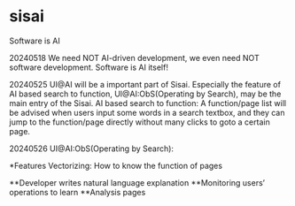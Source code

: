 # sisai
Software is AI

20240518 We need NOT AI-driven development, we even need NOT software development. Software is AI itself!

20240525 UI@AI will be a important part of Sisai. Especially the feature of AI based search to function, UI@AI:ObS(Operating by Search), may be the main entry of the Sisai.
AI based search to function: A function/page list will be advised when users input some words in a search textbox, and they can jump to the function/page directly without many clicks to goto a certain page.

20240526 UI@AI:ObS(Operating by Search):

*Features Vectorizing: How to know the function of pages

**Developer writes natural language explanation
**Monitoring users’ operations to learn
**Analysis pages


